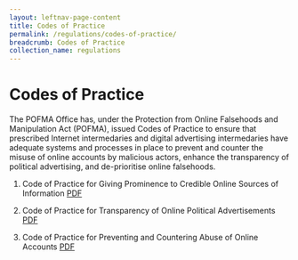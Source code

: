 ```yaml
---
layout: leftnav-page-content
title: Codes of Practice
permalink: /regulations/codes-of-practice/
breadcrumb: Codes of Practice
collection_name: regulations
---
```


# Codes of Practice


The POFMA Office has, under the Protection from Online Falsehoods and Manipulation Act (POFMA), issued Codes of Practice to ensure that prescribed Internet intermedaries and digital advertising intermedaries have adequate systems and processes in place to prevent and counter the misuse of online accounts by malicious actors, enhance the transparency of political advertising, and de-prioritise online falsehoods.

1. Code of Practice for Giving Prominence to Credible Online Sources of Information [PDF](/documents/Prominence%20Code.pdf)

2. Code of Practice for Transparency of Online Political Advertisements [PDF](/documents/Political%20Advertisements%20Code%20and%20Annex.pdf)

3. Code of Practice for Preventing and Countering Abuse of Online Accounts [PDF](/documents/Online%20Accounts%20Code%20and%20Annex.pdf)
